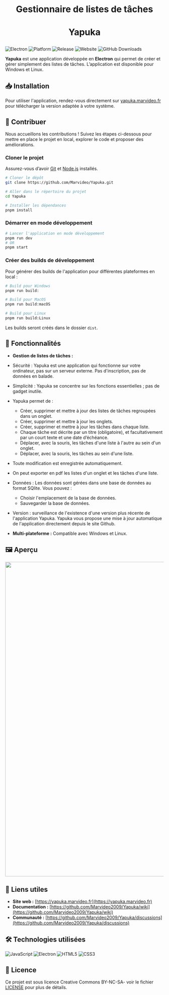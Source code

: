 # <p align="center">Gestionnaire de listes de tâches</p>

# <p align="center">Yapuka</p>

![Electron](https://img.shields.io/badge/Electron-%5E21.0.1-blue?style=flat-square&logo=electron)
![Platform](https://img.shields.io/badge/Platform-Windows%20%7C%20Linux-lightgrey?style=flat-square)
![Release](https://img.shields.io/github/v/release/Marvideo2009/Yapuka?style=flat-square)
![Website](https://img.shields.io/badge/Website-https://yapuka.marvideo.fr-0a0a0a?style=flat-square&logo=google-chrome&link=https://yapuka.marvideo.fr)
![GitHub Downloads](https://img.shields.io/github/downloads/Marvideo2009/Yapuka/total?label=Number%20of%20downloads)

**Yapuka** est une application développée en **Electron** qui permet de créer et gérer simplement des listes de tâches. L’application est disponible pour Windows et Linux.

## 📥 Installation

Pour utiliser l'application, rendez-vous directement sur [yapuka.marvideo.fr](https://yapuka.marvideo.fr) pour télécharger la version adaptée à votre système.

## 🤝 Contribuer

Nous accueillons les contributions ! Suivez les étapes ci-dessous pour mettre en place le projet en local, explorer le code et proposer des améliorations.

### Cloner le projet

Assurez-vous d’avoir [Git](https://git-scm.com) et [Node.js](https://nodejs.org/fr/) installés.

```bash
# Cloner le dépôt
git clone https://github.com/Marvideo/Yapuka.git

# Aller dans le répertoire du projet
cd Yapuka

# Installer les dépendances
pnpm install
```

### Démarrer en mode développement

```bash
# Lancer l'application en mode développement
pnpm run dev
# OR
pnpm start
```

### Créer des builds de développement

Pour générer des builds de l'application pour différentes plateformes en local :

```bash
# Build pour Windows
pnpm run build:

# Build pour MacOS
pnpm run build:macOS

# Build pour Linux
pnpm run build:Linux
```

Les builds seront créés dans le dossier `dist`.

## 🚀 Fonctionnalités

- **Gestion de listes de tâches :**
- Sécurité : Yapuka est une application qui fonctionne sur votre ordinateur, pas sur un serveur externe. Pas d'inscription, pas de données en balade. 
- Simplicité : Yapuka se concentre sur les fonctions essentielles ; pas de gadget inutile.
- Yapuka permet de : 
  - Créer, supprimer et mettre à jour des listes de tâches regroupées dans un onglet.
  - Créer, supprimer et mettre à jour les onglets. 
  - Créer, supprimer et mettre à jour les tâches dans chaque liste.
  - Chaque tâche est décrite par un titre (obligatoire), et facultativement par un court texte et une date d’échéance.
  - Déplacer, avec la souris, les tâches d'une liste à l'autre au sein d'un onglet.
  - Déplacer, avec la souris, les tâches au sein d'une liste.
 
- Toute modification est enregistrée automatiquement.
- On peut exporter en pdf les listes d'un onglet et les tâches d'une liste.
- Données :
 Les données sont gérées dans une base de données au format SQlite. Vous pouvez :
    - Choisir l'emplacement de la base de données.
    - Sauvegarder la base de données.
- Version : surveillance de l'existence d'une version plus récente de l'application Yapuka. Yapuka vous propose une mise à jour automatique de l'application directement depuis le site Github. 

- **Multi-plateforme :** Compatible avec Windows et Linux.

## 🖼️ Aperçu

<img src="https://yapuka.marvideo.fr/assets/screenshots.png" width="1000"/>

## 🔗 Liens utiles

- **Site web :** [https://yapuka.marvideo.fr](https://yapuka.marvideo.fr)
- **Documentation :** [https://github.com/Marvideo2009/Yapuka/wiki](https://github.com/Marvideo2009/Yapuka/wiki)
- **Communauté :** [https://github.com/Marvideo2009/Yapuka/discussions](https://github.com/Marvideo2009/Yapuka/discussions)

## 🛠️ Technologies utilisées

![JavaScript](https://img.shields.io/badge/JavaScript-%23F7DF1E.svg?style=flat-square&logo=javascript&logoColor=black)
![Electron](https://img.shields.io/badge/Electron-47848F?style=flat-square&logo=electron&logoColor=white)
![HTML5](https://img.shields.io/badge/HTML5-%23E34F26.svg?style=flat-square&logo=html5&logoColor=white)
![CSS3](https://img.shields.io/badge/CSS3-%231572B6.svg?style=flat-square&logo=css3&logoColor=white)

## 📝 Licence

Ce projet est sous licence Creative Commons BY-NC-SA- voir le fichier [LICENSE](LICENSE) pour plus de détails.